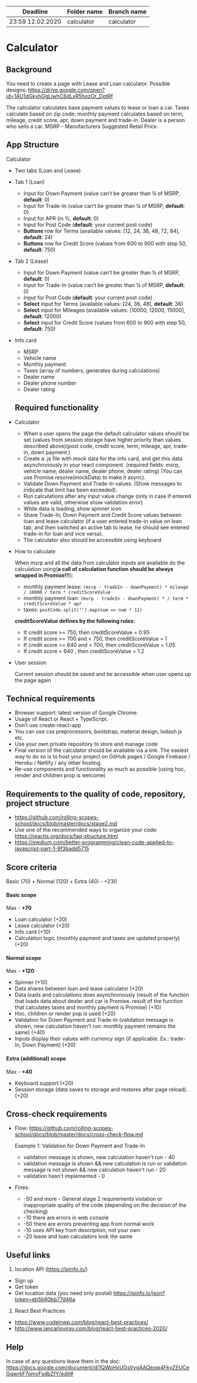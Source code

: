| Deadline         | Folder name | Branch name |
|------------------|-------------|-------------|
| 23:59 12.02.2020 | calculator  | calculator  |

# Calculator

## Background

You need to create a page with Lease and Loan calculator. Possible designs: https://drive.google.com/open?id=1AU1dGkvhGgLiwhC6dLxR5hozOr_DotRf

The calculator calculates base payment values to lease or loan a car. Taxes calculate based on zip code; monthly payment calculates based on term, mileage, credit score, apr, down payment and trade-in. Dealer is a person who sells a car. MSRP - Manufacturers Suggested Retail Price.

## App Structure

Calculator
- Two tabs (Loan and Lease)
- Tab 1 (Loan)
  - Input for Down Payment (value can’t be greater than ¼ of MSRP, **default**: 0)
  - Input for Trade-In (value can’t be greater than ¼ of MSRP, **default**: 0)
  - Input for APR (in %, **default**: 0)
  - Input for Post Code (**default**: your current post code)
  - **Buttons** row for Terms (available values: [12, 24, 36, 48, 72, 84], **default**: 24)
  - **Buttons** row for Credit Score (values from 600 to 900 with step 50, **default**: 750)
- Tab 2 (Lease)
  - Input for Down Payment (value can’t be greater than ¼ of MSRP, **default**: 0)
  - Input for Trade-In (value can’t be greater than ¼ of MSRP, **default**: 0)
  - Input for Post Code (**default**: your current post code)
  - **Select** input for Terms (available values: [24, 36, 48], **default**: 36)
  - **Select** input for Mileages (available values: [10000, 12000, 15000], **default**: 12000)
  - **Select** input for Credit Score (values from 600 to 900 with step 50, **default**: 750)
- Info card
  - MSRP
  - Vehicle name
  - Monthly payment
  - Taxes (array of numbers, generates during calculations)
  - Dealer name
  - Dealer phone number
  - Dealer rating
  
  ## Required functionality
  
- Calculator
  - When a user opens the page the default calculator values should be set (values from session storage have higher priority than values described above)(post code, credit score, term, mileage, apr, trade-in, down payment )
  - Create a .js file with mock data for the info card, and get this data asynchronously in your react component. (required fields: msrp, vehicle name, dealer name, dealer phone, dealer rating) (You can use Promise.resolve(mockData) to make it async).
  - Validate Down Payment and Trade-In values. (Show messages to indicate that limit has been exceeded).
  - Run calculations after any input value change (only in case if entered values are valid, otherwise show validation error)
  - While data is loading, show spinner icon
  - Share Trade-In, Down Payment and Credit Score values between loan and lease calculator (if a user entered trade-in value on loan tab, and then switched an active tab to lease, he should see entered trade-in for loan and vice versa).
  - The calculator also should be accessible using keyboard
- How to calculate

  When msrp and all the data from calculator inputs are available do the calculation using(**a call of calculation function should be always wrapped in Promise!!!**):
  - monthly payment lease: ```(msrp - tradeIn - downPayment) * mileage / 10000 / term * creditScoreValue```
  - monthly payment loan: ```(msrp - tradeIn - downPayment) * / term * creditScoreValue * apr```
  - taxes: ```postCode.split(‘’).map(num => num * 11)```
  
  **creditScoreValue defines by the following rules:**
  - If credit score >= 750, then creditScoreValue = 0.95
  - If credit score >= 700 and < 750, then creditScoreValue = 1
  - If credit score >= 640 and < 700, then creditScoreValue = 1.05
  - If credit score < 640 , then creditScoreValue = 1.2

- User session

  Current session should be saved and be accessible when user opens up the page again

## Technical requirements
- Browser support: latest version of Google Chrome.
- Usage of React or React + TypeScript.
- Don’t use create-react-app 
- You can use css preprocessors, bootstrap, material design, lodash.js etc.
- Use your own private repository to store and manage code
- Final version of the calculator should be available via a link. The easiest way to do so is to host your project on GitHub pages / Google Firebase / Heroku / Netlify / any other hosting.
- Re-use components and functionality as much as possible (using hoc, render and children prop is welcome)

## Requirements to the quality of code, repository, project structure
- https://github.com/rolling-scopes-school/docs/blob/master/docs/stage2.md
- Use one of the recommended ways to organize your code: https://reactjs.org/docs/faq-structure.html 
- https://medium.com/better-programming/clean-code-applied-to-javascript-part-1-9f3badd5715

## Score criteria

Basic (70) + Normal (120) + Extra (40) - +230

#### Basic scope
Max - **+70**

 - Loan calculator (+20)
 - Lease calculator (+20)
 - Info card (+10)
 - Calculation logic (monthly payment and taxes are updated properly) (+20)

#### Normal scope
Max - **+120**

 - Spinner (+10)
 - Data shares between loan and lease calculator (+20)
 - Data loads and calculations does asynchronously (result of the function that loads data about dealer and car is Promise. result of the function that calculates taxes and monthly payment is Promise) (+10)
 - Hoc, children or render pop is used (+20)
 - Validation for Down Payment and Trade-In (validation message is shown, new calculation haven't run: monthly payment remains the same) (+40)
 - Inputs display their values with currency sign (if applicable. Ex.: trade-In, Down Payment) (+20)

#### Extra (additional) scope
Max - **+40**

 - Keyboard support (+20)
 - Session storage (data saves to storage and restores after page reload). (+20)

## Cross-check requirements
 - Flow: https://github.com/rolling-scopes-school/docs/blob/master/docs/cross-check-flow.md
 
    Example 1: Validation for Down Payment and Trade-In
      - validation message is shown, new calculation haven't run - 40
      - validation message is shown && new calculation is run or validation message is not shown && new calculation haven't run - 20
      - validation hasn't implemented - 0
  
  
 - Fines:
    - -50 and more - General stage 2 requirements violation or inappropriate quality of the code (depending on the decision of the checking)
    - -10 there are errors in web console
    - -50 there are errors preventing app from normal work
    - -10 uses API key from description, not your own
    - -20 lease and loan calculators look the same

## Useful links
1) location API (https://ipinfo.io/)
 - Sign up
 - Get token
 - Get location data (you need only postal) https://ipinfo.io/json?token=eb5b90bb77d46a
 
2) React Best Practices
 - https://www.codeinwp.com/blog/react-best-practices/
 - http://www.jancarloviray.com/blog/react-best-practices-2020/
 
 
 ## Help
 
 In case of any questions leave them in the doc: https://docs.google.com/document/d/1QWoHxUGsVvgAAQeow4FkyZEUCeGgwrkF7omvFsdbZfY/edit#